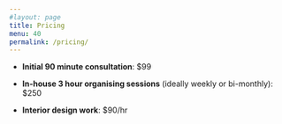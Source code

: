```yaml
---
#layout: page
title: Pricing
menu: 40
permalink: /pricing/
---
```


- **Initial 90 minute consultation**: $99

- **In-house 3 hour organising sessions** (ideally weekly or bi-monthly): $250

- **Interior design work**: $90/hr